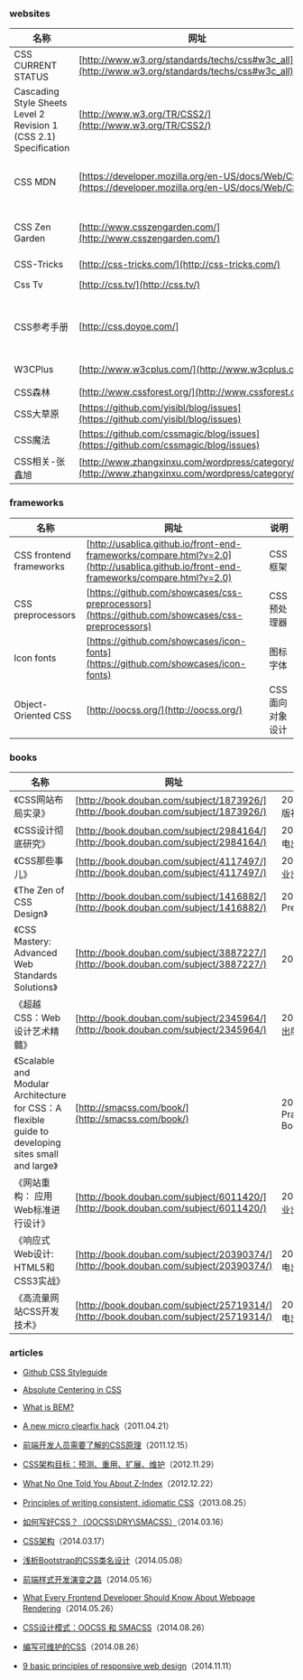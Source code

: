### websites

 名称 | 网址 | 说明
------ | ------ | ------
CSS CURRENT STATUS| [http://www.w3.org/standards/techs/css#w3c_all](http://www.w3.org/standards/techs/css#w3c_all) | -
Cascading Style Sheets Level 2 Revision 1 (CSS 2.1) Specification| [http://www.w3.org/TR/CSS2/](http://www.w3.org/TR/CSS2/) | -
CSS MDN | [https://developer.mozilla.org/en-US/docs/Web/CSS](https://developer.mozilla.org/en-US/docs/Web/CSS) | CSS MDN参考文档
CSS Zen Garden | [http://www.csszengarden.com/](http://www.csszengarden.com/) | The Beauty of CSS Design
CSS-Tricks | [http://css-tricks.com/](http://css-tricks.com/) | -
Css Tv | [http://css.tv/](http://css.tv/) | Css News
CSS参考手册 | [http://css.doyoe.com/] | web前端开发参考手册系列
W3CPlus| [http://www.w3cplus.com/](http://www.w3cplus.com/) | CSS3教程
CSS森林| [http://www.cssforest.org/](http://www.cssforest.org/) | -
CSS大草原| [https://github.com/yisibl/blog/issues](https://github.com/yisibl/blog/issues) | -
CSS魔法| [https://github.com/cssmagic/blog/issues](https://github.com/cssmagic/blog/issues) | -
CSS相关-张鑫旭| [http://www.zhangxinxu.com/wordpress/category/css/](http://www.zhangxinxu.com/wordpress/category/css/) | -

### frameworks

 名称 | 网址 | 说明
------ | ------ | ------
CSS frontend frameworks | [http://usablica.github.io/front-end-frameworks/compare.html?v=2.0](http://usablica.github.io/front-end-frameworks/compare.html?v=2.0) | CSS框架
CSS preprocessors | [https://github.com/showcases/css-preprocessors](https://github.com/showcases/css-preprocessors) | CSS预处理器
Icon fonts | [https://github.com/showcases/icon-fonts](https://github.com/showcases/icon-fonts) | 图标字体
Object-Oriented CSS | [http://oocss.org/](http://oocss.org/) | CSS面向对象设计

### books

 名称 | 网址 | 说明
------ | ------ | ------
《CSS网站布局实录》| [http://book.douban.com/subject/1873926/](http://book.douban.com/subject/1873926/) | 2006.09，科学出版社
《CSS设计彻底研究》| [http://book.douban.com/subject/2984164/](http://book.douban.com/subject/2984164/) | 2008.02，人民邮电出版社
《CSS那些事儿》| [http://book.douban.com/subject/4117497/](http://book.douban.com/subject/4117497/) | 2009.10，电子工业出版社
《The Zen of CSS Design》| [http://book.douban.com/subject/1416882/](http://book.douban.com/subject/1416882/) | 2005.02,Peachpit Press
《CSS Mastery: Advanced Web Standards Solutions》| [http://book.douban.com/subject/3887227/](http://book.douban.com/subject/3887227/) | 2009.10，Apress
《超越CSS：Web设计艺术精髓》| [http://book.douban.com/subject/2345964/](http://book.douban.com/subject/2345964/) | 2007，人民邮电出版社
《Scalable and Modular Architecture for CSS：A flexible guide to developing sites small and large》| [http://smacss.com/book/](http://smacss.com/book/) | 2012.07，Pragmatic Bookshelf
《网站重构： 应用Web标准进行设计》| [http://book.douban.com/subject/6011420/](http://book.douban.com/subject/6011420/) | 2013.03，电子工业出版社
《响应式Web设计: HTML5和CSS3实战》| [http://book.douban.com/subject/20390374/](http://book.douban.com/subject/20390374/) | 2013.01，人民邮电出版社
《高流量网站CSS开发技术》| [http://book.douban.com/subject/25719314/](http://book.douban.com/subject/25719314/) | 2013.10，人民邮电出版社

### articles

- [Github CSS Styleguide](https://github.com/styleguide/css)

- [Absolute Centering in CSS](http://codepen.io/shshaw/full/gEiDt)

- [What is BEM?](http://bem.github.io/bem-method/html/all.en.html)

- [A new micro clearfix hack](http://nicolasgallagher.com/micro-clearfix-hack/)（2011.04.21）

- [前端开发人员需要了解的CSS原理](http://blog.jobbole.com/10011/)（2011.12.15）

- [CSS架构目标：预测、重用、扩展、维护](http://www.csdn.net/article/2012-11-30/2812325-CSS-Architecture)（2012.11.29）

- [What No One Told You About Z-Index](http://philipwalton.com/articles/what-no-one-told-you-about-z-index/)（2012.12.22）

- [Principles of writing consistent, idiomatic CSS](https://github.com/necolas/idiomatic-css)（2013.08.25）

- [如何写好CSS？（OOCSS\DRY\SMACSS）](http://www.tychio.net/tech/2014/03/16/css-principle.html)（2014.03.16）

- [CSS架构](http://aibusy.com/blog/?p=80)（2014.03.17）

- [浅析Bootstrap的CSS类名设计](http://blog.jobbole.com/67276/)（2014.05.08）

- [前端样式开发演变之路](http://www.slideshare.net/firede/ss-34756129)（2014.05.16）

- [What Every Frontend Developer Should Know About Webpage Rendering](http://frontendbabel.info/articles/webpage-rendering-101)（2014.05.26）

- [CSS设计模式：OOCSS 和 SMACSS](http://blog.jobbole.com/76030/)（2014.08.26）

- [编写可维护的CSS](http://blog.jobbole.com/76032/)（2014.08.26）

- [9 basic principles of responsive web design](http://blog.froont.com/9-basic-principles-of-responsive-web-design/)（2014.11.11）

